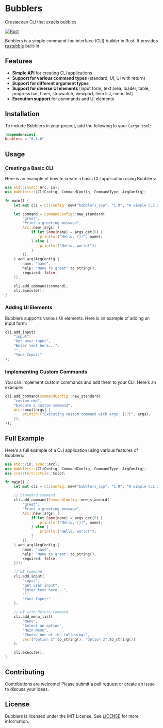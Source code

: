 # Bubblers

Crustacean CLI that expels bubbles

[![Rust](https://github.com/warpy-ai/bubblers/actions/workflows/rust.yml/badge.svg)](https://github.com/warpy-ai/bubblers/actions/workflows/rust.yml)

Bubblers is a simple command line interface (CLI) builder in Rust. It provides [rustubble](https://github.com/warpy-ai/rustubble) built-in

## Features

- **Simple API** for creating CLI applications
- **Support for various command types** (standard, UI, UI with return)
- **Support for different argument types**
- **Support for diverse UI elements** (input form, text area, loader, table, progress bar, timer, stopwatch, viewport, item list, menu list)
- **Execution support** for commands and UI elements

## Installation

To include Bubblers in your project, add the following to your `Cargo.toml`:

```toml
[dependencies]
bubblers = "0.1.0"
```

## Usage

### Creating a Basic CLI

Here is an example of how to create a basic CLI application using Bubblers:

```rust
use std::{sync::Arc, io};
use bubblers::{CliConfig, CommandConfig, CommandType, ArgConfig};

fn main() {
    let mut cli = CliConfig::new("bubblers_app", "1.0", "A simple CLI app using Bubblers");

    let command = CommandConfig::new_standard(
        "greet",
        "Print a greeting message",
        Arc::new(|args| {
            if let Some(name) = args.get(0) {
                println!("Hello, {}!", name);
            } else {
                println!("Hello, world!");
            }
        }),
    ).add_arg(ArgConfig {
        name: "name",
        help: "Name to greet".to_string(),
        required: false,
    });

    cli.add_command(command);
    cli.execute();
}
```

### Adding UI Elements

Bubblers supports various UI elements. Here is an example of adding an input form:

```rust
cli.add_input(
    "input",
    "Get user input",
    "Enter text here...",
    "",
    "Your Input:"
);
```

### Implementing Custom Commands

You can implement custom commands and add them to your CLI. Here's an example:

```rust
cli.add_command(CommandConfig::new_standard(
    "custom_cmd",
    "Execute a custom command",
    Arc::new(|args| {
        println!("Executing custom command with args: {:?}", args);
    }),
));
```

## Full Example

Here's a full example of a CLI application using various features of Bubblers:

```rust
use std::{io, sync::Arc};
use bubblers::{CliConfig, CommandConfig, CommandType, ArgConfig};
use crossterm::style::Color;

fn main() {
    let mut cli = CliConfig::new("bubblers_app", "1.0", "A simple CLI app using Bubblers");

    // Standard Command
    cli.add_command(CommandConfig::new_standard(
        "greet",
        "Print a greeting message",
        Arc::new(|args| {
            if let Some(name) = args.get(0) {
                println!("Hello, {}!", name);
            } else {
                println!("Hello, world!");
            }
        }),
    ).add_arg(ArgConfig {
        name: "name",
        help: "Name to greet".to_string(),
        required: false,
    }));

    // UI Command
    cli.add_input(
        "input",
        "Get user input",
        "Enter text here...",
        "",
        "Your Input:"
    );

    // UI with Return Command
    cli.add_menu_list(
        "menu",
        "Select an option",
        "Main Menu",
        "Choose one of the following:",
        vec!["Option 1".to_string(), "Option 2".to_string()]
    );

    cli.execute();
}
```

## Contributing

Contributions are welcome! Please submit a pull request or create an issue to discuss your ideas.

## License

Bubblers is licensed under the MIT License. See [LICENSE](LICENSE) for more information.
